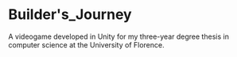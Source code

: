 # Builder's_Journey

A videogame developed in Unity for my three-year degree thesis in computer science at the University of Florence.
